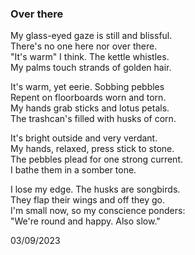 ### Over there

My glass-eyed gaze is still and blissful.  
There's no one here nor over there.  
"It's warm" I think. The kettle whistles.  
My palms touch strands of golden hair.  

It's warm, yet eerie. Sobbing pebbles  
Repent on floorboards worn and torn.  
My hands grab sticks and lotus petals.  
The trashcan's filled with husks of corn.  

It's bright outside and very verdant.  
My hands, relaxed, press stick to stone.  
The pebbles plead for one strong current.  
I bathe them in a somber tone.  

I lose my edge. The husks are songbirds.  
They flap their wings and off they go.  
I'm small now, so my conscience ponders:  
"We're round and happy. Also slow."  

03/09/2023
